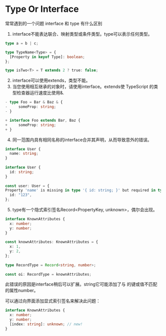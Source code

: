# Type Or Interface

常常遇到的一个问题 interface 和 type 有什么区别



1. interface不能表达联合、映射类型或条件类型。type可以表示任何类型。

``` ts
type a = b | c;

type TypeName<Type> = {
  [Property in keyof Type]: boolean;
};

type isTwo<T> = T extends 2 ? true: false;

```
2. interface可以使用extends，类型不能。
3. 当您使用相互继承的对象时，请使用interface。extends使 TypeScript 的类型检查器运行速度比使用&.
``` ts
- type Foo = Bar & Baz & {
-     someProp: string;
- }

+ interface Foo extends Bar, Baz {
+     someProp: string;
+ }

```
4. 同一范围内具有相同名称的interface合并其声明，从而导致意外的错误。

``` ts
interface User {
  name: string;
}
 
interface User {
  id: string;
}
 
const user: User = {
Property 'name' is missing in type '{ id: string; }' but required in type 'User'.
  id: "123",
};
```
5. type有一个隐式索引签名Record<PropertyKey, unknown>，偶尔会出现。
```ts
interface KnownAttributes {
  x: number;
  y: number;
}
 
const knownAttributes: KnownAttributes = {
  x: 1,
  y: 2,
};
 
type RecordType = Record<string, number>;
 
const oi: RecordType = knownAttributes;
```

此错误的原因是interface稍后可以扩展。string它可能添加了与 的键或值不匹配的属性number。

可以通过向界面添加显式索引签名来解决此问题：

``` ts
interface KnownAttributes {
  x: number;
  y: number;
  [index: string]: unknown; // new!
}
```